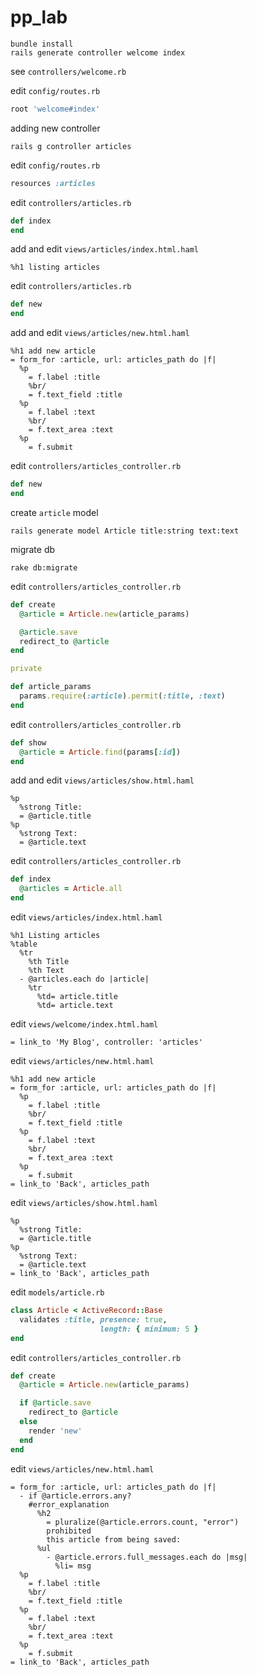 pp_lab
======

```shell
bundle install
rails generate controller welcome index
```

see `controllers/welcome.rb`

edit `config/routes.rb`

```ruby
root 'welcome#index'
```

adding new controller

```shell
rails g controller articles
```

edit `config/routes.rb`

```ruby
resources :articles
```

edit `controllers/articles.rb`

```ruby
def index
end
```

add and edit `views/articles/index.html.haml`

```haml
%h1 listing articles
```

edit `controllers/articles.rb`

```ruby
def new
end
```

add and edit `views/articles/new.html.haml`

```haml
%h1 add new article
= form_for :article, url: articles_path do |f|
  %p
    = f.label :title
    %br/
    = f.text_field :title
  %p
    = f.label :text
    %br/
    = f.text_area :text
  %p
    = f.submit
```

edit `controllers/articles_controller.rb`

```ruby
def new
end
```

create `article` model

```shell
rails generate model Article title:string text:text
```

migrate db

```shell
rake db:migrate
```

edit `controllers/articles_controller.rb`

```ruby
def create
  @article = Article.new(article_params)

  @article.save
  redirect_to @article
end

private

def article_params
  params.require(:article).permit(:title, :text)
end
```

edit `controllers/articles_controller.rb`

```ruby
def show
  @article = Article.find(params[:id])
end
```

add and edit `views/articles/show.html.haml`

```haml
%p
  %strong Title:
  = @article.title
%p
  %strong Text:
  = @article.text
```

edit `controllers/articles_controller.rb`

```ruby
def index
  @articles = Article.all
end
```

edit `views/articles/index.html.haml`

```haml
%h1 Listing articles
%table
  %tr
    %th Title
    %th Text
  - @articles.each do |article|
    %tr
      %td= article.title
      %td= article.text
```

edit `views/welcome/index.html.haml`

```haml
= link_to 'My Blog', controller: 'articles'
```

edit `views/articles/new.html.haml`

```haml
%h1 add new article
= form_for :article, url: articles_path do |f|
  %p
    = f.label :title
    %br/
    = f.text_field :title
  %p
    = f.label :text
    %br/
    = f.text_area :text
  %p
    = f.submit
= link_to 'Back', articles_path
```

edit `views/articles/show.html.haml`

```haml
%p
  %strong Title:
  = @article.title
%p
  %strong Text:
  = @article.text
= link_to 'Back', articles_path
```

edit `models/article.rb`

```ruby
class Article < ActiveRecord::Base
  validates :title, presence: true,
                    length: { minimum: 5 }
end
```

edit `controllers/articles_controller.rb`

```ruby
def create
  @article = Article.new(article_params)

  if @article.save
    redirect_to @article
  else
    render 'new'
  end
end
```

edit `views/articles/new.html.haml`

```haml
= form_for :article, url: articles_path do |f|
  - if @article.errors.any?
    #error_explanation
      %h2
        = pluralize(@article.errors.count, "error")
        prohibited
        this article from being saved:
      %ul
        - @article.errors.full_messages.each do |msg|
          %li= msg
  %p
    = f.label :title
    %br/
    = f.text_field :title
  %p
    = f.label :text
    %br/
    = f.text_area :text
  %p
    = f.submit
= link_to 'Back', articles_path
```

